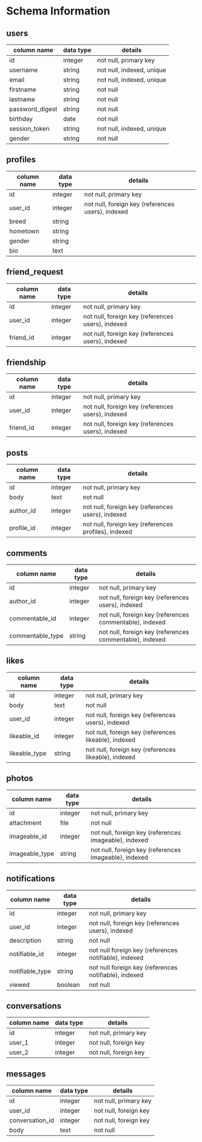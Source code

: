 # Schema Information

## users
column name     | data type | details
----------------|-----------|-----------------------
id              | integer   | not null, primary key
username        | string    | not null, indexed, unique
email           | string    | not null, indexed, unique
firstname       | string    | not null
lastname        | string    | not null
password_digest | string    | not null
birthday        | date      | not null
session_token   | string    | not null, indexed, unique
gender          | string    | not null



## profiles
column name  | data type | details
-------------|-----------|-----------------------
id           | integer   | not null, primary key
user_id      | integer   | not null, foreign key (references users), indexed
breed        | string    |
hometown     | string    |
gender       | string    |
bio          | text      |


## friend_request
column name    | data type | details
---------------|-----------|-----------------------
id             | integer   | not null, primary key
user_id        | integer   | not null, foreign key (references users), indexed
friend_id      | integer   | not null, foreign key (references users), indexed

## friendship
column name    | data type | details
---------------|-----------|-----------------------
id             | integer   | not null, primary key
user_id        | integer   | not null, foreign key (references users), indexed
friend_id      | integer   | not null, foreign key (references users), indexed


## posts
column name | data type | details
------------|-----------|-----------------------
id          | integer   | not null, primary key
body        | text      | not null
author_id   | integer   | not null, foreign key (references users), indexed
profile_id  | integer   | not null, foreign key (references profiles), indexed

## comments
column name     | data type | details
----------------|-----------|-----------------------
id              | integer   | not null, primary key
author_id       | integer   | not null, foreign key (references users), indexed
commentable_id  | integer   | not null, foreign key (references commentable), indexed
commentable_type| string    | not null, foreign key (references commentable), indexed

## likes
column name     | data type | details
----------------|-----------|-----------------------
id              | integer   | not null, primary key
body            | text      | not null
user_id         | integer   | not null, foreign key (references users), indexed
likeable_id     | integer   | not null, foreign key (references likeable), indexed
likeable_type   | string    | not null, foreign key (references likeable), indexed

## photos
column name     | data type | details
----------------|-----------|-----------------------
id              | integer   | not null, primary key
attachment      | file      | not null
imageable_id    | integer   | not null, foreign key (references imageable), indexed
imageable_type  | string    | not null, foreign key (references imageable), indexed

## notifications
column name     | data type | details
----------------|-----------|-----------------------
id              | integer   | not null, primary key
user_id         | integer   | not null, foreign key (references users), indexed
description     | string    | not null
notifiable_id   | integer   | not null foreign key (references notifiable), indexed
notifiable_type | string    | not null foreign key (references notifiable), indexed
viewed          | boolean   | not null

## conversations
column name     | data type | details
----------------|-----------|-----------------------
id              | integer   | not null, primary key
user_1          | integer   | not null, foreign key
user_2          | integer   | not null, foreign key

## messages
column name     | data type | details
----------------|-----------|-----------------------
id              | integer   | not null, primary key
user_id         | integer   | not null, foreign key
conversation_id | integer   | not null, foreign key
body            | text      | not null
